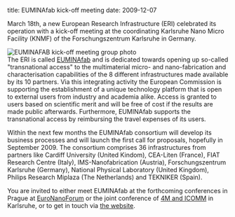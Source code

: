 title: EUMINAfab kick-off meeting
date: 2009-12-07  

March 18th, a new European Research Infrastructure (ERI) celebrated its operation with a kick-off meeting at the coordinating Karlsruhe Nano Micro Facility (KNMF) of the Forschungszentrum Karlsruhe in Germany.
<!--break-->
![EUMINAFAB kick-off meeting group photo](/4m-association/images/euminafab-kickoff-group.jpg)  
The ERI is called [EUMINAfab](http://www.euminafab.eu) and is dedicated towards opening up so-called "transnational access" to the multimaterial micro- and nano-fabrication and characterisation capabilities of the 8 different infrastructures made available by its 10 partners. Via this integrating activity the European Commission is supporting the establishment of a unique technology platform that is open to external users from industry and academia alike. Access is granted to users based on scientific merit and will be free of cost if the results are made public afterwards. Furthermore, EUMINAfab supports the transnational access by reimbursing the travel expenses of its users.  

Within the next few months the EUMINAfab consortium will develop its business processes and will launch the first call for proposals, hopefully in September 2009. The consortium comprises 36 infrastructures from partners like Cardiff University (United Kindom), CEA-Liten (France), FIAT Research Centre (Italy), IMS-Nanofabrication (Austria), Forschungszentrum Karlsruhe (Germany), National Physical Laboratory (United Kingdom), Philips Research Miplaza (The Netherlands) and TEKNIKER (Spain).  

You are invited to either meet EUMINAfab at the forthcoming conferences in Prague at [EuroNanoForum](/4m-association/node/68/68.html) or the joint conference of [4M and ICOMM](/4m-association/conference/2009) in Karlsruhe, or to get in touch via [the website](http://www.euminafab.eu).